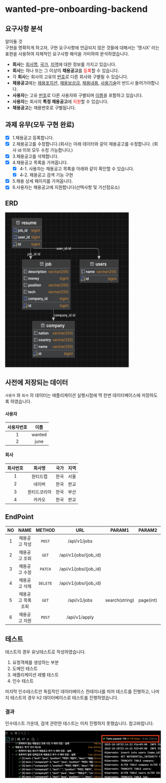 # wanted-pre-onboarding-backend

## 요구사항 분석

알아둘 것  
구현을 명확하게 하고자, 구현 요구사항에 언급되지 않은 것들에 대해서는 '명시X' 라는 표현을 사용하여
자체적인 요구사항 해석을 가미하여 분석하였습니다.

* **회사**는 <u>회사명</u>, <u>국가</u>, <u>지역</u>에 대한 정보를 가지고 있습니다.  
* **회사**는 하나 또는 그 이상의 **채용공고**를 <span style="color:red">등록</span>할 수 있습니다.  
* 각 **회사**는 회사의 고유의 <u>번호</u>로 다른 회사와 구별될 수 있습니다.  
* **채용공고**에는 <u>채용포지션</u>, <u>채용보상금</u>, <u>채용내용</u>, <u>사용기술</u>이 반드시 들어가야합니다.
* **사용자**는 고유 <u>번호</u>로 다른 사용자와 구별되며 <u>이름</u>을 포함하고 있습니다.
* **사용자**는 회사의 **특정 채용공고**에 <span style="color:red">지원</span>할 수 있습니다.
* **채용공고**는 채용번호로 구별됩니다.


## 과제 유무(모두 구현 완료)

- [x] 1.채용공고 등록합니다.
- [x] 2.채용공고를 수정합니다.(회사는 아래 데이터와 같이 채용공고를 수정합니다. (회사 id 이외 모두 수정 가능합니다.)
- [x] 3.채용공고를 삭제합니다.
- [x] 4.채용공고 목록을 가져옵니다.
  - [x] 4-1. 사용자는 채용공고 목록을 아래와 같이 확인할 수 있습니다.
  - [x] 4-2. 채용공고 검색 기능 구현
- [x] 5.채용 상세 페이지를 가져옵니다.
- [x] 6.사용자는 채용공고에 지원합니다(선택사항 및 가산점요소)

## ERD

<img src="erd.png" width="400" height="500"/>

## 사전에 저장되는 데이터
`사용자` 와 `회사` 의 데이터는 애플리케이션 실행시점에 딱 한번 데이터베이스에 저장하도록 하였습니다.
#### 사용자
| 사용자번호 |   이름   |
|:-----:|:------:|
|   1   | wanted |
|   2   |  june  |


#### 회사
| 회사번호 |  회사명   | 국가 | 지역 |
|:----:|:------:|:--:|:--:|
|  1   |  원티드랩  | 한국 | 서울 |
|  2   |  네이버   | 한국 | 판교 |
|  3   | 원티드코리아 | 한국 | 부산 |
|  4   |  카카오   | 한국 | 판교 |

## EndPoint
| NO |   NAME    |  METHOD  |          URL          |     PARAM1     | PARAM2 | PARAM3 |
|:--:|:---------:|:--------:|:---------------------:|:--------------:|:-------:|:-------:|
| 1  |  채용공고 작성  |  `POST`  |     /api/v1/jobs      |
| 2  |  채용공고 조회  |  `GET`   | /api/v1/jobs/{job_id} |
| 3  |  채용공고 수정  | `PATCH`  | /api/v1/jobs/{job_id} |
| 4  |  채용공고 삭제  | `DELETE` | /api/v1/jobs/{job_id} |
| 5  | 채용공고 목록조회 |  `GET`   |     /api/v1/jobs      | search(string) |page(int)|size(int)|
| 6  |  채용공고 지원  |  `POST`  |     /api/v1/apply     |


## 테스트

테스트의 경우 유닛테스트로 작성하였습니다.
1. 요청객체를 생성하는 부분
2. 도메인 테스트
3. 애플리케이션 레벨 테스트
4. 인수 테스트

마지막 인수테스트만 독립적인 데이터베이스 컨테이너를 띄어 테스트를 진행하고,
나머지 테스트의 경우 h2 데이터베이스로 테스트를 진행하였습니다.

### 결과
인수테스트 가운데, 
검색 관련한 테스트는 미처 진행하지 못했습니다. 참고바랍니다.

<img src="test_result.png" width="600" height=""/>